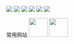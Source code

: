 <p align="left">
  <img src="https://img.shields.io/badge/Github-Zer0--hex-brightgreen" /> 
  <img src="https://img.shields.io/badge/-C-black?style=flat-square&logo=C"/>
  <img src="https://img.shields.io/badge/-Python-black?style=flat-square&logo=Python"/>
  <img src="https://img.shields.io/badge/-Shell-black?style=flat-square&logo=Shell"/>
  <img src="https://img.shields.io/badge/-Go-black?style=flat-square&logo=Go"/>
  <img src="https://img.shields.io/badge/-Rust-black?style=flat-square&logo=Rust"/>
</p>


<p align="left"> 常用网站
  <a href="https://github.com/Zer0-hex" title="Github"><img src="https://github.com/fluidicon.png" height="50px"/></a>
  <a href="https://space.bilibili.com/102541140" title="BiliBili"><img src="https://www.bilibili.com/favicon.ico" height="50px" /></a>
</p>
